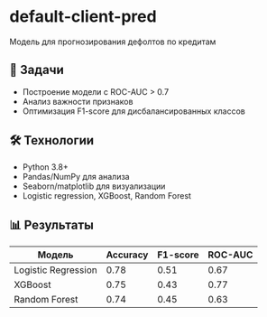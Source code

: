 # default-client-pred
Модель для прогнозирования дефолтов по кредитам

## 📌 Задачи
- Построение модели с ROC-AUC > 0.7
- Анализ важности признаков
- Оптимизация F1-score для дисбалансированных классов

## 🛠 Технологии
- Python 3.8+
- Pandas/NumPy для анализа
- Seaborn/matplotlib для визуализации
- Logistic regression, XGBoost, Random Forest

## 📊 Результаты
| Модель              | Accuracy | F1-score | ROC-AUC |
|---------------------|----------|----------|---------|
| Logistic Regression | 0.78     | 0.51     | 0.67    |
| XGBoost             | 0.75     | 0.43     | 0.77    |
| Random Forest       | 0.74     | 0.45     | 0.63    |
